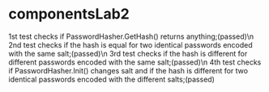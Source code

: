 # componentsLab2
1st test checks if PasswordHasher.GetHash() returns anything;(passed)\n
2nd test checks if the hash is equal for two identical passwords encoded with the same salt;(passed)\n
3rd test checks if the hash is different for different passwords encoded with the same salt;(passed)\n
4th test checks if PasswordHasher.Init() changes salt and if the hash is different for two identical passwords encoded with the different salts;(passed)
